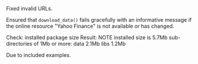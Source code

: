 Fixed invalid URLs.

Ensured that `download_data()` fails gracefully with an informative message if the online resource "Yahoo Finance" is not available or has changed.

Check: installed package size
Result: NOTE
    installed size is  5.7Mb
    sub-directories of 1Mb or more:
      data   2.1Mb
      libs   1.2Mb
      
Due to included examples.